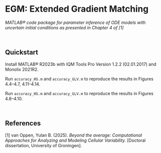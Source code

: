 # EGM: Extended Gradient Matching
_MATLAB® code package for parameter inference of ODE models with uncertain initial conditions as presented in Chapter 4 of [1]_

&nbsp;

## Quickstart
Install MATLAB® R2023b with IQM Tools Pro Version 1.2.2 (02.01.2017) and Monolix 2021R2.

Run `accuracy_HS.m` and `accuracy_GLV.m` to reproduce the results in Figures 4.4&ndash;4.7, 4.11&ndash;4.14.

Run `accuracy_HS.m` and `accuracy_GLV.m` to reproduce the results in Figures 4.8&ndash;4.10.

&nbsp;

## References
[1] van Oppen, Yulan B. (2025). _Beyond the average: Computational Approaches for Analyzing and Modeling Cellular Variability._ [Doctoral dissertation, University of Groningen].
